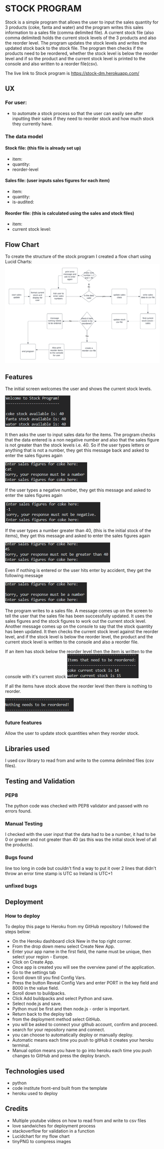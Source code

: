 # STOCK PROGRAM

Stock is a simple program that allows the user to input the sales quantity for 3 products (coke, fanta and water) and the program writes this sales information to a sales file (comma delimited file).  A current stock file (also comma delimited) holds the current stock levels of the 3 products and also the reorder level.  The program updates the stock levels and writes the updated stock back to the stock file.  The program then checks if the products need to be reordered, whether the stock level is below the reorder level and if so the product and the current stock level is printed to the console and also written to a reorder file(csv).

The live link to Stock program is https://stock-dm.herokuapp.com/

## UX

### For user:

- to automate a stock process so that the user can easily see after inputting their sales if they need to reorder stock and how much stock they currently have. 

### The data model

#### Stock file: (this file is already set up)
- item:
- quantity:
- reorder-level

#### Sales file: (user inputs sales figures for each item)
- item:
- quantity:
- is-audited:

#### Reorder file: (this is calculated using the sales and stock files)
- item:
- current stock level:

## Flow Chart

To create the structure of the stock program I created a flow chart using Lucid Charts:
![flow chart](images/flowchart.png)

## Features

The initial screen welcomes the user and shows the current stock levels.

![start of program](images/start_of_program.png)

It then asks the user to input sales data for the items.  The program checks that the data entered is a non negative number and also that the sales figure is not greater than the stock levels i.e. 40.
So if the user types letters or anything that is not a number, they get this message back and asked to enter the sales figures again

![error message for not a number](images/error_not_number.png)

If the user types a negative number, they get this message and asked to enter the sales figures again

![error message for negative number](images/error_negative.png)

If the user types a number greater than 40, (this is the initial stock of the items), they get this message and asked to enter the sales figures again

![error message for a number greater than 40](images/error_greater_than_40.png)

Even if nothing is entered or the user hits enter by accident, they get the following message

![error message for nothing entered](images/error_nothing_entered.png)

The program writes to a sales file.
A message comes up on the screen to tell the user that the sales file has been successfully updated.
It uses the sales figures and the stock figures to work out the current stock level. 
Another message comes up on the console to say that the stock quantity has been updated. 
It then checks the current stock level against the reorder level, and if the stock level is below the reorder level, the product and the current stock level is written to the console and also a reorder file.

If an item has stock below the reorder level then the item is written to the console with it's current stock
![reorder information](images/reorder_details.png)

If all the items have stock above the reorder level then there is nothing to reorder.

![nothing to reorder](images/nothing_reorder.png)

### future features

Allow the user to update stock quantities when they reorder stock.

## Libraries used

I used csv library to read from and write to the comma delimited files (csv files).

## Testing and Validation

### PEP8

The python code was checked with PEP8 validator and passed with no errors found.

### Manual Testing

I checked with the user input that the data had to be a number, it had to be 0 or greater and not greater than 40 (as this was the initial stock level of all the products).

### Bugs found

line too long in code but couldn't find a way to put it over 2 lines that didn't throw an error
time stamp is UTC so Ireland is UTC+1

### unfixed bugs

## Deployment

### How to deploy

To deploy this page to Heroku from my GitHub repository I followed the steps below:
- On the Heroku dashboard click New in the top right corner.
- From the drop down menu select Create New App.
- Enter your app name in the first field, the name must be unique, then select your region - Europe.
- Click on Create App.
- Once app is created you will see the overview panel of the application.
- Go to the settings tab
- Scroll down till you find Config Vars.
- Press the button Reveal Config Vars and enter PORT in the key field and 8000 in the value field.
- Scroll down to buildpacks.
- Click Add buildpacks and select Python and save.
- Select node.js and save.
- Python must be first and then node.js - order is important.
- Return back to the deploy tab
- from the deployment method select GitHub.
- you will be asked to connect your github account, confirm and proceed.
- search for your repository name and connect.
- you can choose to automatically deploy or manually deploy.  
- Automatic means each time you push to gitHub it creates your heroku terminal.  
- Manual option means you have to go into heroku each time you push changes to GitHub and press the deploy branch.

## Technologies used

- python
- code institute front-end built from the template
- heroku used to deploy

## Credits

- Multiple youtube videos on how to read from and write to csv files
- love sandwiches for deployment process
- stackoverflow for validation in a function
- Lucidchart for my flow chart
- tinyPNG to compress images

